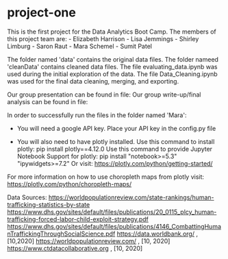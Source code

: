 # project-one

This is the first project for the Data Analytics Boot Camp.
The members of this project team are:
    - Elizabeth Harrison
    - Lisa Jemmings
    - Shirley Limburg
    - Saron Raut
    - Mara Schemel
    - Sumit Patel

The folder named 'data' contains the original data files.
The folder nameed 'cleanData' contains cleaned data files.
    The file evaluating_data.ipynb was used during the initial exploration of the data.
    The file Data_Cleaning.ipynb was used for the final data cleaning, merging, and exporting.

Our group presentation can be found in file: 
Our group write-up/final analysis can be found in file:


In order to successfully run the files in the folder named 'Mara':
   - You will need a google API key. Place your API key in the config.py file
    
   - You will also need to have plotly installed.
     Use this command to install plotly:   pip install plotly==4.12.0
     Use this command to provide Jupyter Notebook Support for plotly: pip install "notebook>=5.3" "ipywidgets>=7.2"
     Or visit: https://plotly.com/python/getting-started/

   For more information on how to use choropleth maps from plotly visit: https://plotly.com/python/choropleth-maps/
    

Data Sources:
https://worldpopulationreview.com/state-rankings/human-trafficking-statistics-by-state
https://www.dhs.gov/sites/default/files/publications/20_0115_plcy_human-trafficking-forced-labor-child-exploit-strategy.pdf 
https://www.dhs.gov/sites/default/files/publications/4146_CombattingHumanTraffickingThroughSocialScience.pdf
https://data.worldbank.org/ , [10,2020]
https://worldpopulationreview.com/ , [10, 2020]
https://www.ctdatacollaborative.org  , [10, 2020]

